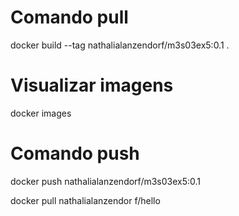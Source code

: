 # **Comando pull**

docker build --tag nathalialanzendorf/m3s03ex5:0.1 .

# **Visualizar imagens**

docker images

# **Comando push**

docker push nathalialanzendorf/m3s03ex5:0.1



docker pull nathalialanzendor   f/hello